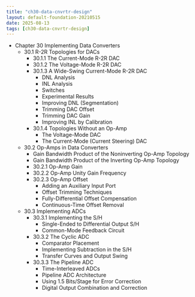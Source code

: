 ```yaml
---
title: "ch30-data-cnvrtr-design"
layout: default-foundation-20210515
date: 2025-08-13
tags: [ch30-data-cnvrtr-design]
---
```


- Chapter 30 Implementing Data Converters  
  - 30.1 R-2R Topologies for DACs  
    - 30.1.1 The Current-Mode R-2R DAC  
    - 30.1.2 The Voltage-Mode R-2R DAC  
    - 30.1.3 A Wide-Swing Current-Mode R-2R DAC  
      - DNL Analysis  
      - INL Analysis  
      - Switches  
      - Experimental Results  
      - Improving DNL (Segmentation)  
      - Trimming DAC Offset  
      - Trimming DAC Gain  
      - Improving INL by Calibration  
    - 30.1.4 Topologies Without an Op-Amp  
      - The Voltage-Mode DAC  
      - The Current-Mode (Current Steering) DAC  
  - 30.2 Op-Amps in Data Converters  
    - Gain Bandwidth Product of the Noninverting Op-Amp Topology  
    - Gain Bandwidth Product of the Inverting Op-Amp Topology  
    - 30.2.1 Op-Amp Gain  
    - 30.2.2 Op-Amp Unity Gain Frequency  
    - 30.2.3 Op-Amp Offset  
      - Adding an Auxiliary Input Port  
      - Offset Trimming Techniques  
      - Fully-Differential Offset Compensation  
      - Continuous-Time Offset Removal  
  - 30.3 Implementing ADCs  
    - 30.3.1 Implementing the S/H  
      - Single-Ended to Differential Output S/H  
      - Common-Mode Feedback Circuit  
    - 30.3.2 The Cyclic ADC  
      - Comparator Placement  
      - Implementing Subtraction in the S/H  
      - Transfer Curves and Output Swing  
    - 30.3.3 The Pipeline ADC  
      - Time-Interleaved ADCs  
      - Pipeline ADC Architecture  
      - Using 1.5 Bits/Stage for Error Correction  
      - Digital Output Combination and Correction
